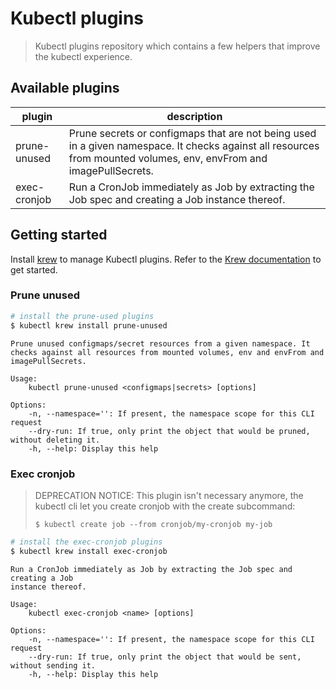 Kubectl plugins
===============

> Kubectl plugins repository which contains a few helpers that improve the
kubectl experience.

## Available plugins

|  plugin      | description |
|--------------|-------------|
| prune-unused | Prune secrets or configmaps that are not being used in a given namespace. It checks against all resources from mounted volumes, env, envFrom and imagePullSecrets.
| exec-cronjob | Run a CronJob immediately as Job by extracting the Job spec and creating a Job instance thereof.

## Getting started

Install [krew](https://krew.dev) to manage Kubectl plugins. Refer to the
[Krew documentation](https://krew.dev) to get started.

### Prune unused

```bash
# install the prune-used plugins
$ kubectl krew install prune-unused
```

```
Prune unused configmaps/secret resources from a given namespace. It
checks against all resources from mounted volumes, env and envFrom and
imagePullSecrets.

Usage:
    kubectl prune-unused <configmaps|secrets> [options]

Options:
    -n, --namespace='': If present, the namespace scope for this CLI request
    --dry-run: If true, only print the object that would be pruned, without deleting it.
    -h, --help: Display this help
```

### Exec cronjob

> DEPRECATION NOTICE:
> This plugin isn't necessary anymore, the kubectl cli let you create
> cronjob with the create subcommand:
> ```
> $ kubectl create job --from cronjob/my-cronjob my-job
> ```

```bash
# install the exec-cronjob plugins
$ kubectl krew install exec-cronjob
```

```
Run a CronJob immediately as Job by extracting the Job spec and creating a Job
instance thereof.

Usage:
    kubectl exec-cronjob <name> [options]

Options:
    -n, --namespace='': If present, the namespace scope for this CLI request
    --dry-run: If true, only print the object that would be sent, without sending it.
    -h, --help: Display this help
```
